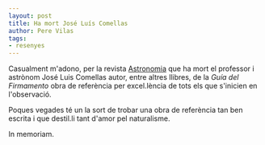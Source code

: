 ```yaml
---
layout: post
title: Ha mort José Luís Comellas
author: Pere Vilas
tags:
- resenyes
---
```


Casualment m'adono, per la revista [Astronomia](https://www.globalastronomia.com/in-memoriam-jose-luis-comellas/) que ha mort el 
professor i astrònom José Luis Comellas autor, entre altres llibres, de la <i>Guía del Firmamento</i> obra de referència per excel.lència 
de tots els que s'inicien en l'observació.

Poques vegades té un la sort de trobar una obra de referència tan ben escrita i que destil.li tant d'amor pel naturalisme.

In memoriam.

